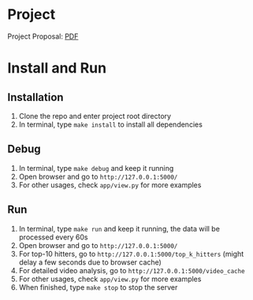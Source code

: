 # Project
Project Proposal: [PDF](https://github.com/CS410Project/Project/blob/main/project_proposal.pdf)

# Install and Run
## Installation
1. Clone the repo and enter project root directory
2. In terminal, type `make install` to install all dependencies

## Debug
1. In terminal, type `make debug` and keep it running
2. Open browser and go to `http://127.0.0.1:5000/`
3. For other usages, check `app/view.py` for more examples

## Run
1. In terminal, type `make run` and keep it running, the data will be processed every 60s
2. Open browser and go to `http://127.0.0.1:5000/`
3. For top-10 hitters, go to `http://127.0.0.1:5000/top_k_hitters` (might delay a few seconds due to browser cache)
4. For detailed video analysis, go to `http://127.0.0.1:5000/video_cache`
5. For other usages, check `app/view.py` for more examples
6. When finished, type `make stop` to stop the server
